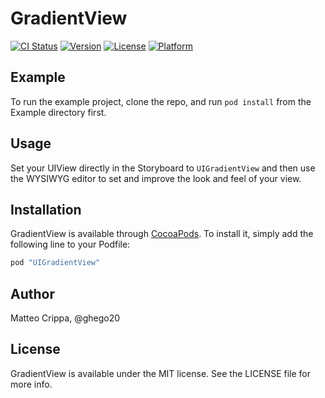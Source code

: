 # GradientView

[![CI Status](http://img.shields.io/travis/matteocrippa/UIGradientView.svg?style=flat)](https://travis-ci.org/matteocrippa/UIGradientView)
[![Version](https://img.shields.io/cocoapods/v/UIGradientView.svg?style=flat)](http://cocoapods.org/pods/UIGradientView)
[![License](https://img.shields.io/cocoapods/l/UIGradientView.svg?style=flat)](http://cocoapods.org/pods/UIGradientView)
[![Platform](https://img.shields.io/cocoapods/p/UIGradientView.svg?style=flat)](http://cocoapods.org/pods/UIGradientView)

## Example

To run the example project, clone the repo, and run `pod install` from the Example directory first.

## Usage

Set your UIView directly in the Storyboard to `UIGradientView` and then use the WYSIWYG editor to set and improve the look and feel of your view.

## Installation

GradientView is available through [CocoaPods](http://cocoapods.org). To install
it, simply add the following line to your Podfile:

```ruby
pod "UIGradientView"
```

## Author

Matteo Crippa, @ghego20

## License

GradientView is available under the MIT license. See the LICENSE file for more info.